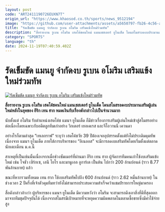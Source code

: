 ```yaml
---
layout: post
code: "ART2411190726EUXN7T"
origin_url: "https://www.khaosod.co.th/sports/news_9512194"
image: "https://github.com/user-attachments/assets/a5650797-fb26-4c56-a734-1d33e83c48fd"
title: "รัดเข็มขัด แมนยู จำกัดงบ รูเบน อโมริม เสริมแข้งใหม่ร่วมทัพ"
description: "สื่อรายงาน รูเบน อโมริม เฮดโค้ชคนใหม่ แมนเชสเตอร์ ยูไนเต็ด โดนสโมสรลดงบประมานเสริมผู้เล่นใหม่หลังในยุคของ อีริก เทน ฮาก หมดเงินกับเรื่องดังกล่าวไปเป็นจำนวนมาก"
category: "SPORTS"
language: "th"
date: 2024-11-19T07:40:59.402Z
---
```


# รัดเข็มขัด แมนยู จำกัดงบ รูเบน อโมริม เสริมแข้งใหม่ร่วมทัพ

[![รัดเข็มขัด แมนยู จำกัดงบ รูเบน อโมริม เสริมแข้งใหม่ร่วมทัพ](https://www.khaosod.co.th/wpapp/uploads/2024/11/amorim-budget-33367.jpg "รัดเข็มขัด แมนยู จำกัดงบ รูเบน อโมริม เสริมแข้งใหม่ร่วมทัพ")](https://www.khaosod.co.th/wpapp/uploads/2024/11/amorim-budget-33367.jpg)

**สื่อรายงาน รูเบน อโมริม เฮดโค้ชคนใหม่ แมนเชสเตอร์ ยูไนเต็ด โดนสโมสรลดงบประมานเสริมผู้เล่นใหม่หลังในยุคของ อีริก เทน ฮาก หมดเงินกับเรื่องดังกล่าวไปเป็นจำนวนมาก**

นับตั้งแต่ อโมริม รับตำแหน่งเฮดโค้ช แมนฯ ยูไนเต็ด ก็มีข่าวเรื่องการเสริมผู้เล่นใหม่เข้าสู่สโมสรอย่างต่อเนื่องโดยเฉพาะกับอดีตลูกทีมเก่าอย่าง วิกเตอร์ เยอเคเรส และจีโอวานนี เควนดา

อย่างไรก็ตามล่าสุด “เทเลกราฟ” ระบุว่า เฮดโค้ชวัย 39 ปีต้องเจออุปสรรคตั้งแต่ยังไม่ประเดิมคุมทัพเนื่องจาก แมนฯ ยูไนเต็ด ภายใต้การบริหารของ “อิเนออส” จะมีการลดงบเสริมทัพโดยเริ่มตั้งแต่ตลาดนักเตะเดือน ม.ค.นี้

สาเหตุที่เป็นเช่นนั้นเนื่องจากเมื่อช่วงซัมเมอร์ที่ผ่านมา อีริก เทน ฮาก ผู้จัดการทีมคนเก่าใช้งบเสริมแข้งใหม่ เช่น โจชัว เซิร์กเซ, เลนี โยโร และมานูเอล อูการ์เต เป็นต้น ไปกว่า 200 ล้านปอนด์ (ราว 8.77 พันล้านบาท) แล้ว

ขณะที่หากรวมทั้งหมด เทน ฮาก ใช้งบเสริมทัพไปถึง 600 ล้านปอนด์ (ราว 2.62 หมื่นล้านบาท) ในช่วงเวลา 2 ปีครึ่งที่เจ้าตัวคุมทีมทว่ายังไม่สามารถประสบความสำเร็จคว้าแชมป์รายการใหญ่มาครอง

สื่อดังกล่าวอ้างว่า ผู้บริหารของ แมนฯ ยูไนเต็ด มีความหวังว่า อโมริม จะสามารถดึงเอาสิ่งที่ดีที่สุดออกมาจากทีมชุดปัจจุบันได้ เนื่องจากสโมสรมีเป้าหมายที่จะหยุดความผิดพลาดในตลาดซื้อขายซึ่งมีค่าใช้จ่ายสูง
